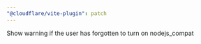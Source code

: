 ```yaml
---
"@cloudflare/vite-plugin": patch
---
```


Show warning if the user has forgotten to turn on nodejs_compat
